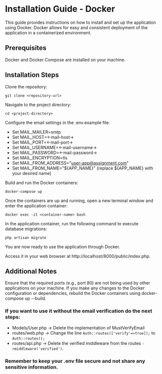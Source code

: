 # Installation Guide - Docker
This guide provides instructions on how to install and set up the application using Docker. Docker allows for easy and consistent deployment of the application in a containerized environment.

## Prerequisites
Docker and Docker Compose are installed on your machine.

## Installation Steps
Clone the repository:

```
git clone <repository-url>
```
Navigate to the project directory:

```
cd <project-directory>
```

Configure the email settings in the .env.example file:

- Set MAIL_MAILER=smtp
- Set MAIL_HOST=<-mail-host->
- Set MAIL_PORT=<-mail-port->
- Set MAIL_USERNAME=<-mail-username->
- Set MAIL_PASSWORD=<-mail-password->
- Set MAIL_ENCRYPTION=tls
- Set MAIL_FROM_ADDRESS="user-app@assignment.com"
- Set MAIL_FROM_NAME="${APP_NAME}" (replace ${APP_NAME} with your desired name)


Build and run the Docker containers:

```
docker-compose up
```
Once the containers are up and running, open a new terminal window and enter the application container:

```
docker exec -it <container-name> bash
```
In the application container, run the following command to execute database migrations:

```
php artisan migrate
```

You are now ready to use the application through Docker.

Access it in your web browser at http://localhost/8000/public/index.php.

## Additional Notes
Ensure that the required ports (e.g., port 80) are not being used by other applications on your machine.
If you make any changes to the Docker configuration or dependencies, rebuild the Docker containers using docker-compose up --build.

### If you want to use it without the email verification do the next steps:
- Models/User.php -> Delete the implementation of MustVerifyEmail
- routes/web.php -> Change the line `Auth::routes(['verify'=>true]);` to `Auth::routes();`
- routes/api.php -> Delete the verified middleware from the routes `->middleware('verified')`.

### Remember to keep your .env file secure and not share any sensitive information.
